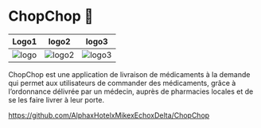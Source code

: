 # ChopChop 🐰

| Logo1 | logo2 | logo3 |
| ------- | ------- | ------- |
![logo](https://github.com/AlphaxHotelxMikexEchoxDelta/ChopChop/assets/95902084/f8d24463-e010-4227-b5a5-19d1a651425e)</td> | ![logo2](https://github.com/AlphaxHotelxMikexEchoxDelta/ChopChop/assets/95902084/8a1d3204-b366-46cc-bb8f-d89fd1071d4a)</td> | ![logo3](https://github.com/AlphaxHotelxMikexEchoxDelta/ChopChop/assets/95902084/99191aa4-3052-497d-8677-29d8223d58b4)</td> |

ChopChop est une application de livraison de médicaments à la demande qui permet aux utilisateurs de commander des médicaments, grâce à l’ordonnance délivrée par un médecin, auprès de pharmacies locales et de se les faire livrer à leur porte. 

https://github.com/AlphaxHotelxMikexEchoxDelta/ChopChop
